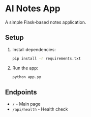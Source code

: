 # AI Notes App

A simple Flask-based notes application.

## Setup

1. Install dependencies:
   ```bash
   pip install -r requirements.txt
   ```

2. Run the app:
   ```bash
   python app.py
   ```

## Endpoints
- `/` - Main page
- `/api/health` - Health check 